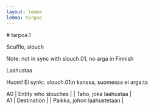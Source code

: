 ```yaml
---
layout: lemma
lemma: tarpoa
---
```


<div class="sense">
# <span class="sensename">tarpoa.1</span>

<span class="description">Scuffle, slouch</span>

Note: not in sync with slouch.01, no arga in Finnish

<span class="description">Laahustaa</span>

Huom! Ei synkr. slouch.01:n kanssa, suomessa ei arga:ta

A0 | Entity who slouches |   | Taho, joka laahustaa |  
A1 | Destination |   | Paikka, johon laahustetaan |  

</div>


